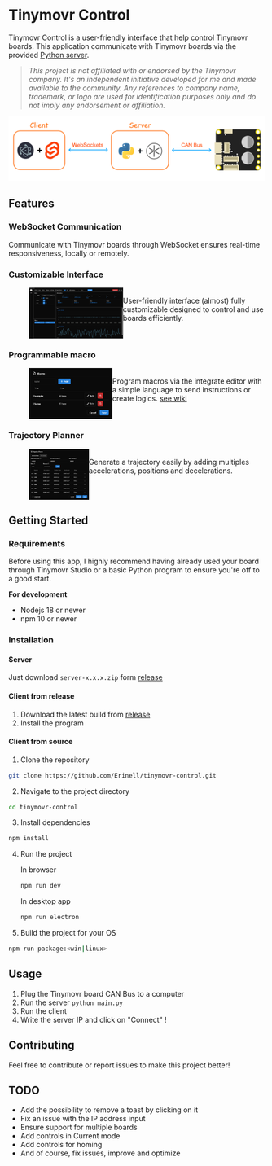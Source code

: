 # Tinymovr Control
Tinymovr Control is a user-friendly interface that help control Tinymovr boards. This application communicate with Tinymovr boards via the provided [Python server](server).

>*This project is not affiliated with or endorsed by the Tinymovr company. It's an independent initiative developed for me and made available to the community.
Any references to company name, trademark, or logo are used for identification purposes only and do not imply any endorsement or affiliation.*

![Coms](docs/coms.png?raw=true)

## Features

### WebSocket Communication
Communicate with Tinymovr boards through WebSocket ensures real-time responsiveness, locally or remotely.

### Customizable Interface
<dl>
  <dd>
    <img align="left" height="100" src="docs/overview.png?raw=true">
    </br>
    User-friendly interface (almost) fully customizable designed to control and use boards efficiently.
    </div>
  </dd>
</dl>

</br>

### Programmable macro
<dl>
  <dd>
    <img align="left" height="100" src="docs/macros.png?raw=true">
    </br>
    Program macros via the integrate editor with a simple language to send instructions or create logics. <a href="https://github.com/Erinell/tinymovr-control/wiki/Macros-interpreter">see wiki</a>
  </dd>
</dl>

</br>

### Trajectory Planner 
<dl>
  <dd>
    <img align="left" height="100" src="docs/trajectory-planner.png?raw=true">
    </br>
    Generate a trajectory easily by adding multiples accelerations, positions and decelerations.
  </dd>
</dl>
</br></br>

## Getting Started
### Requirements
Before using this app, I highly recommend having already used your board through Tinymovr Studio or a basic Python program to ensure you're off to a good start.

**For development**
- Nodejs 18 or newer
- npm 10 or newer

### Installation
#### Server
Just download `server-x.x.x.zip` form [release](https://github.com/Erinell/tinymovr-control/releases)

#### Client from release
1. Download the latest build from [release](https://github.com/Erinell/tinymovr-control/releases)
2. Install the program

#### Client from source
1. Clone the repository
```bash
git clone https://github.com/Erinell/tinymovr-control.git
```

2. Navigate to the project directory
```bash
cd tinymovr-control
```

3. Install dependencies
```bash
npm install
```

4. Run the project

    In browser
    ```bash
    npm run dev
    ```
    In desktop app
    ```bash
    npm run electron
    ```

5. Build the project for your OS
```bash
npm run package:<win|linux>
```

## Usage
1. Plug the Tinymovr board CAN Bus to a computer
2. Run the server `python main.py`
3. Run the client
4. Write the server IP and click on "Connect" !

## Contributing
Feel free to contribute or report issues to make this project better!

## TODO
- Add the possibility to remove a toast by clicking on it
- Fix an issue with the IP address input
- Ensure support for multiple boards
- Add controls in Current mode
- Add controls for homing
- And of course, fix issues, improve and optimize
